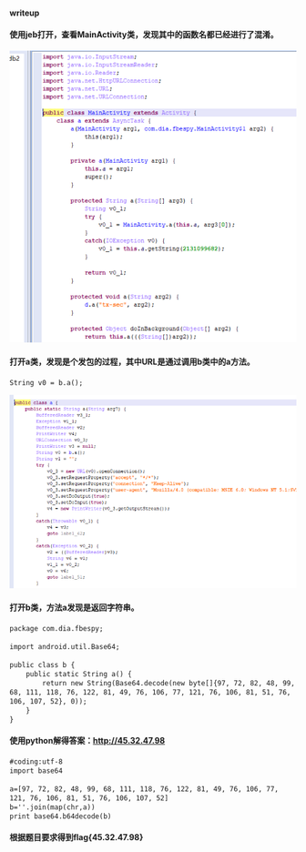#### writeup
#### 使用jeb打开，查看MainActivity类，发现其中的函数名都已经进行了混淆。
![image](https://github.com/jackey815/writeup/blob/master/whalectf/android01/1.PNG)
#### 打开a类，发现是个发包的过程，其中URL是通过调用b类中的a方法。
```
String v0 = b.a();
```
![image](https://github.com/jackey815/writeup/blob/master/whalectf/android01/2.PNG)
#### 打开b类，方法a发现是返回字符串。
```
package com.dia.fbespy;

import android.util.Base64;

public class b {
    public static String a() {
        return new String(Base64.decode(new byte[]{97, 72, 82, 48, 99, 68, 111, 118, 76, 122, 81, 49, 76, 106, 77, 121, 76, 106, 81, 51, 76, 106, 107, 52}, 0));
    }
}

```
#### 使用python解得答案：http://45.32.47.98
```
#coding:utf-8
import base64

a=[97, 72, 82, 48, 99, 68, 111, 118, 76, 122, 81, 49, 76, 106, 77, 121, 76, 106, 81, 51, 76, 106, 107, 52]
b=''.join(map(chr,a))
print base64.b64decode(b)
```
#### 根据题目要求得到flag{45.32.47.98}